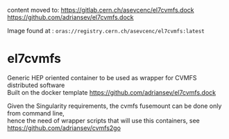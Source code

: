 content moved to:
https://gitlab.cern.ch/asevcenc/el7cvmfs.dock
https://github.com/adriansev/el7cvmfs.dock

Image found at : `oras://registry.cern.ch/asevcenc/el7cvmfs:latest`

# el7cvmfs
Generic HEP oriented container to be used as wrapper for CVMFS distributed software   
Built on the docker template https://github.com/adriansev/el7cvmfs.dock   

Given the Singularity requirements, the cvmfs fusemount can be done only from command line,   
hence the need of wrapper scripts that will use this containers, see https://github.com/adriansev/cvmfs2go   
